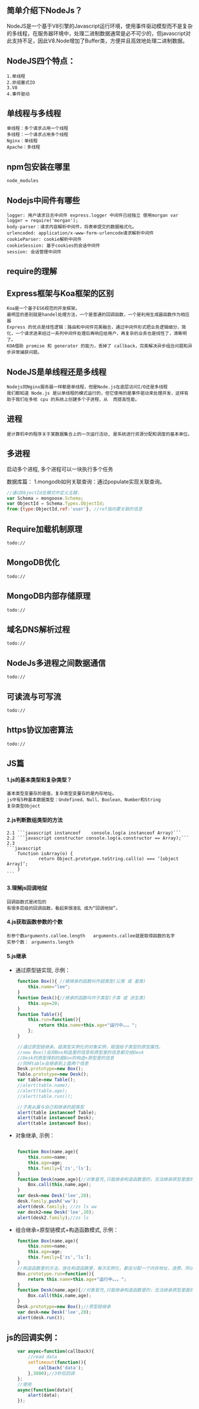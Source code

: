 ## 简单介绍下NodeJs？

NodeJS是一个基于V8引擎的Javascript运行环境，使用事件驱动模型而不是复杂的多线程，在服务器环境中，处理二进制数据通常是必不可少的，但javascript对此支持不足，因此V8.Node增加了Buffer类，方便并且高效地处理二进制数据。

## NodeJS四个特点：
	1.单线程
	2.非组塞式IO
	3.V8
	4.事件驱动

## 单线程与多线程
	单线程：多个请求占用一个线程
	多线程：一个请求占用多个线程
	Nginx：单线程
	Apache：多线程

## npm包安装在哪里
	node_modules

## Nodejs中间件有哪些
	logger: 用户请求日志中间件 express.logger 中间件已经独立 使用morgan var logger = require('morgan');
	body-parser：请求内容解析中间件，将表单提交的数据格式化。
	urlencoded: application/x-www-form-urlencode请求解析中间件
	cookieParser: cookie解析中间件
	cookieSession: 基于cookies的会话中间件
	session: 会话管理中间件

## require的理解

## Express框架与Koa框架的区别
	Koa是一个基于ES6规范的开发框架。  
	最明显的差别就是handel处理方法，一个是普通的回调函数，一个是利用生成器函数作为相应器  
	Express 的优点是线性逻辑：路由和中间件完美融合，通过中间件形式把业务逻辑细分，简化，一个请求进来经过一系列中间件处理后再响应给用户，再复杂的业务也是线性了，清晰明了。
	KOA借助 promise 和 generator 的能力，丢掉了 callback，完美解决异步组合问题和异步异常捕获问题。   

## NodeJS是单线程还是多线程
	Nodejs同Nginx服务器一样都是单线程，但是Node.js在底层访问I/O还是多线程  
	我们都知道 Node.js 是以单线程的模式运行的，但它使用的是事件驱动来处理并发，这样有助于我们在多核 cpu 的系统上创建多个子进程，从	而提高性能。

## 进程
	是计算机中的程序关于某数据集合上的一次运行活动, 是系统进行资源分配和调度的基本单位。

## 多进程
  启动多个进程, 多个进程可以一块执行多个任务

数据库篇：
1.mongodb如何关联查询：通过populate实现关联查询。
```javascript
//通过ObjectId在模式中定义主键，
var Schema = mongoose.Schema;
var ObjectId = Schema.Types.ObjectId;
from:{type:ObjectId,ref:'user'}, //ref指向要关联的信息
```

## Require加载机制原理
```todo:// ```

## MongoDB优化
```todo:// ```

## MongoDB内部存储原理
```todo:// ```

## 域名DNS解析过程
```todo:// ```

## NodeJs多进程之间数据通信
```todo:// ```

## 可读流与可写流
```todo:// ```

## https协议加密算法
```todo:// ```

## JS篇

#### 1.js的基本类型和复杂类型？
	基本类型变量存的是值，复杂类型变量存的是内存地址。  
	js中有5种基本数据类型：Undefined、Null、Boolean、Number和String  
	复杂类型Object  

#### 2.js判断数组类型的方法
	2.1 ```javascript instanceof	console.log(a instanceof Array)```  
	2.2 ```javascript constructor console.log(a.constructor == Array);```  
	2.3
	```javascript
		function isArray(o) {
    			return Object.prototype.toString.call(o) === ‘[object Array]‘;
		}
	```
#### 3.理解js回调地狱
	回调函数式是闭包的  
	有很多层级的回调函数，看起来很凌乱 成为“回调地狱”。  

#### 4.js获取函数参数的个数
	形参个数arguments.callee.length   arguments.callee就是取得函数的名字
	实参个数： arguments.length

#### 5.js继承

* 通过原型链实现, 示例：

```javascript
	function Box(){ //被继承的函数叫作超类型(父类 或 基类)
		this.name="lee";
	}
	function Desk(){//继承的函数叫作子类型(子类 或 派生类)
		this.age=20;
	}
	function Table(){
		this.run=function(){
			return this.name+this.age+"运行中。。。";
		};
	}

	//通过原型链继承。超类型实例化的对象实例，赋值给子类型的原型属性。
	//new Box()会将Box构造里的信息和原型里的信息都交给Desk
	//Desk的原型得到的是Box的构造+原型里的信息
	//同样table会继承到上面两个信息
	Desk.prototype=new Box();
	Table.prototype=new Desk();
	var table=new Table();
	//alert(table.name);
	//alert(table.age);
	//alert(table.run());

	//子类从属与自己和继承的超类型
	alert(table instanceof Table);
	alert(table instanceof Desk);
	alert(table instanceof Box);
```

* 对象继承, 示例：

```javascript

	function Box(name,age){
		this.name=name;
		this.age=age;
		this.family=['zs','ls'];
	}
	function Desk(name,age){//对象冒充,只能继承构造函数里的，无法继承原型里面的
		Box.call(this,name,age);
	}
	var desk=new Desk('lee',20);
	desk.family.push('ww');
	alert(desk.family);	//zs ls ww
	var desk2=new Desk('lee',20);
	alert(desk2.family);//zs ls
```

* 组合继承=原型链模式+构造函数模式, 示例：

```javascript
	function Box(name,age){
		this.name=name;
		this.age=age;
		this.family=['zs','ls'];
	}
	//构造函数里的方法，放在构造函数里，每次实例化，都会分配一个内存地址，浪费，所以做好放在原型里
	Box.prototype.run=function(){
		return this.name+this.age+"运行中。。。";
	}
	function Desk(name,age){//对象冒充,只能继承构造函数里的，无法继承原型里面的
		Box.call(this,name,age);
	}
	Desk.prototype=new Box();//原型链继承
	var desk=new Desk('lee',20);
	alert(desk.run());
```


## js的回调实例：

```javascript
	var async=function(callback){
	    //read data
	    setTimeout(function(){
	        callback('data');
	    },3000);//3秒后回调
	};
	//使用
	async(function(data){
	    alert(data);
	});
```
